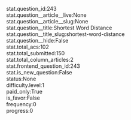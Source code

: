 stat.question_id:243  
stat.question__article__live:None  
stat.question__article__slug:None  
stat.question__title:Shortest Word Distance  
stat.question__title_slug:shortest-word-distance  
stat.question__hide:False  
stat.total_acs:102  
stat.total_submitted:150  
stat.total_column_articles:2  
stat.frontend_question_id:243  
stat.is_new_question:False  
status:None  
difficulty.level:1  
paid_only:True  
is_favor:False  
frequency:0  
progress:0  
